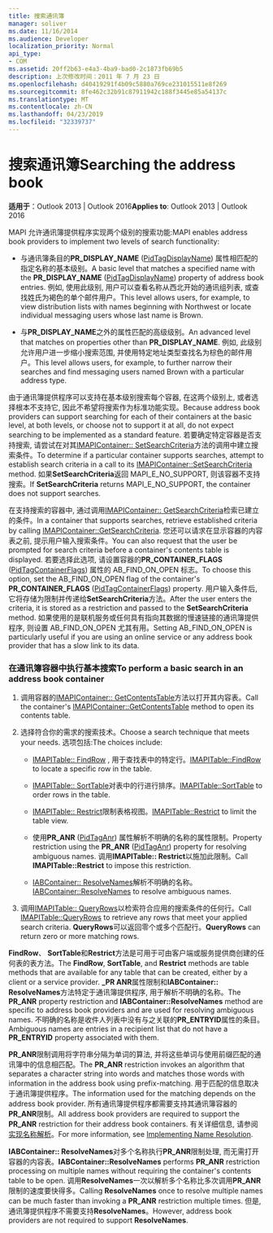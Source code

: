 ```yaml
---
title: 搜索通讯簿
manager: soliver
ms.date: 11/16/2014
ms.audience: Developer
localization_priority: Normal
api_type:
- COM
ms.assetid: 20ff2b63-e4a3-4ba9-bad0-2c1873fb69b5
description: 上次修改时间：2011 年 7 月 23 日
ms.openlocfilehash: d40419291f4b09c5880a769ce231015511e8f269
ms.sourcegitcommit: 8fe462c32b91c87911942c188f3445e85a54137c
ms.translationtype: MT
ms.contentlocale: zh-CN
ms.lasthandoff: 04/23/2019
ms.locfileid: "32339737"
---
```

# <a name="searching-the-address-book"></a><span data-ttu-id="7bed7-103">搜索通讯簿</span><span class="sxs-lookup"><span data-stu-id="7bed7-103">Searching the address book</span></span>

<span data-ttu-id="7bed7-104">**适用于**：Outlook 2013 | Outlook 2016</span><span class="sxs-lookup"><span data-stu-id="7bed7-104">**Applies to**: Outlook 2013 | Outlook 2016</span></span> 
  
<span data-ttu-id="7bed7-105">MAPI 允许通讯簿提供程序实现两个级别的搜索功能:</span><span class="sxs-lookup"><span data-stu-id="7bed7-105">MAPI enables address book providers to implement two levels of search functionality:</span></span>
  
- <span data-ttu-id="7bed7-106">与通讯簿条目的**PR_DISPLAY_NAME** ([PidTagDisplayName](pidtagdisplayname-canonical-property.md)) 属性相匹配的指定名称的基本级别。</span><span class="sxs-lookup"><span data-stu-id="7bed7-106">A basic level that matches a specified name with the **PR_DISPLAY_NAME** ([PidTagDisplayName](pidtagdisplayname-canonical-property.md)) property of address book entries.</span></span> <span data-ttu-id="7bed7-107">例如, 使用此级别, 用户可以查看名称从西北开始的通讯组列表, 或查找姓氏为褐色的单个邮件用户。</span><span class="sxs-lookup"><span data-stu-id="7bed7-107">This level allows users, for example, to view distribution lists with names beginning with Northwest or locate individual messaging users whose last name is Brown.</span></span>
    
- <span data-ttu-id="7bed7-108">与**PR_DISPLAY_NAME**之外的属性匹配的高级级别。</span><span class="sxs-lookup"><span data-stu-id="7bed7-108">An advanced level that matches on properties other than **PR_DISPLAY_NAME**.</span></span> <span data-ttu-id="7bed7-109">例如, 此级别允许用户进一步缩小搜索范围, 并使用特定地址类型查找名为棕色的邮件用户。</span><span class="sxs-lookup"><span data-stu-id="7bed7-109">This level allows users, for example, to further narrow their searches and find messaging users named Brown with a particular address type.</span></span>
    
<span data-ttu-id="7bed7-110">由于通讯簿提供程序可以支持在基本级别搜索每个容器, 在这两个级别上, 或者选择根本不支持它, 因此不希望将搜索作为标准功能实现。</span><span class="sxs-lookup"><span data-stu-id="7bed7-110">Because address book providers can support searching for each of their containers at the basic level, at both levels, or choose not to support it at all, do not expect searching to be implemented as a standard feature.</span></span> <span data-ttu-id="7bed7-111">若要确定特定容器是否支持搜索, 请尝试在对其[IMAPIContainer:: SetSearchCriteria](imapicontainer-setsearchcriteria.md)方法的调用中建立搜索条件。</span><span class="sxs-lookup"><span data-stu-id="7bed7-111">To determine if a particular container supports searches, attempt to establish search criteria in a call to its [IMAPIContainer::SetSearchCriteria](imapicontainer-setsearchcriteria.md) method.</span></span> <span data-ttu-id="7bed7-112">如果**SetSearchCriteria**返回 MAPI_E_NO_SUPPORT, 则该容器不支持搜索。</span><span class="sxs-lookup"><span data-stu-id="7bed7-112">If **SetSearchCriteria** returns MAPI_E_NO_SUPPORT, the container does not support searches.</span></span> 
  
<span data-ttu-id="7bed7-113">在支持搜索的容器中, 通过调用[IMAPIContainer:: GetSearchCriteria](imapicontainer-getsearchcriteria.md)检索已建立的条件。</span><span class="sxs-lookup"><span data-stu-id="7bed7-113">In a container that supports searches, retrieve established criteria by calling [IMAPIContainer::GetSearchCriteria](imapicontainer-getsearchcriteria.md).</span></span> <span data-ttu-id="7bed7-114">您还可以请求在显示容器的内容表之前, 提示用户输入搜索条件。</span><span class="sxs-lookup"><span data-stu-id="7bed7-114">You can also request that the user be prompted for search criteria before a container's contents table is displayed.</span></span> <span data-ttu-id="7bed7-115">若要选择此选项, 请设置容器的**PR_CONTAINER_FLAGS** ([PidTagContainerFlags](pidtagcontainerflags-canonical-property.md)) 属性的 AB_FIND_ON_OPEN 标志。</span><span class="sxs-lookup"><span data-stu-id="7bed7-115">To choose this option, set the AB_FIND_ON_OPEN flag of the container's **PR_CONTAINER_FLAGS** ([PidTagContainerFlags](pidtagcontainerflags-canonical-property.md)) property.</span></span> <span data-ttu-id="7bed7-116">用户输入条件后, 它将存储为限制并传递给**SetSearchCriteria**方法。</span><span class="sxs-lookup"><span data-stu-id="7bed7-116">After the user enters the criteria, it is stored as a restriction and passed to the **SetSearchCriteria** method.</span></span> <span data-ttu-id="7bed7-117">如果使用的是联机服务或任何具有指向其数据的慢速链接的通讯簿提供程序, 则设置 AB_FIND_ON_OPEN 尤其有用。</span><span class="sxs-lookup"><span data-stu-id="7bed7-117">Setting AB_FIND_ON_OPEN is particularly useful if you are using an online service or any address book provider that has a slow link to its data.</span></span> 
  
### <a name="to-perform-a-basic-search-in-an-address-book-container"></a><span data-ttu-id="7bed7-118">在通讯簿容器中执行基本搜索</span><span class="sxs-lookup"><span data-stu-id="7bed7-118">To perform a basic search in an address book container</span></span>
  
1. <span data-ttu-id="7bed7-119">调用容器的[IMAPIContainer:: GetContentsTable](imapicontainer-getcontentstable.md)方法以打开其内容表。</span><span class="sxs-lookup"><span data-stu-id="7bed7-119">Call the container's [IMAPIContainer::GetContentsTable](imapicontainer-getcontentstable.md) method to open its contents table.</span></span> 
    
2. <span data-ttu-id="7bed7-120">选择符合你的需求的搜索技术。</span><span class="sxs-lookup"><span data-stu-id="7bed7-120">Choose a search technique that meets your needs.</span></span> <span data-ttu-id="7bed7-121">选项包括:</span><span class="sxs-lookup"><span data-stu-id="7bed7-121">The choices include:</span></span>
    
   - <span data-ttu-id="7bed7-122">[IMAPITable:: FindRow](imapitable-findrow.md) , 用于查找表中的特定行。</span><span class="sxs-lookup"><span data-stu-id="7bed7-122">[IMAPITable::FindRow](imapitable-findrow.md) to locate a specific row in the table.</span></span> 
    
   - <span data-ttu-id="7bed7-123">[IMAPITable:: SortTable](imapitable-sorttable.md)对表中的行进行排序。</span><span class="sxs-lookup"><span data-stu-id="7bed7-123">[IMAPITable::SortTable](imapitable-sorttable.md) to order rows in the table.</span></span> 
    
   - <span data-ttu-id="7bed7-124">[IMAPITable:: Restrict](imapitable-restrict.md)限制表格视图。</span><span class="sxs-lookup"><span data-stu-id="7bed7-124">[IMAPITable::Restrict](imapitable-restrict.md) to limit the table view.</span></span> 
    
   - <span data-ttu-id="7bed7-125">使用**PR_ANR** ([PidTagAnr](pidtaganr-canonical-property.md)) 属性解析不明确的名称的属性限制。</span><span class="sxs-lookup"><span data-stu-id="7bed7-125">Property restriction using the **PR_ANR** ([PidTagAnr](pidtaganr-canonical-property.md)) property for resolving ambiguous names.</span></span> <span data-ttu-id="7bed7-126">调用**IMAPITable:: Restrict**以施加此限制。</span><span class="sxs-lookup"><span data-stu-id="7bed7-126">Call **IMAPITable::Restrict** to impose this restriction.</span></span> 
    
   - <span data-ttu-id="7bed7-127">[IABContainer:: ResolveNames](iabcontainer-resolvenames.md)解析不明确的名称。</span><span class="sxs-lookup"><span data-stu-id="7bed7-127">[IABContainer::ResolveNames](iabcontainer-resolvenames.md) to resolve ambiguous names.</span></span> 
    
3. <span data-ttu-id="7bed7-128">调用[IMAPITable:: QueryRows](imapitable-queryrows.md)以检索符合应用的搜索条件的任何行。</span><span class="sxs-lookup"><span data-stu-id="7bed7-128">Call [IMAPITable::QueryRows](imapitable-queryrows.md) to retrieve any rows that meet your applied search criteria.</span></span> <span data-ttu-id="7bed7-129">**QueryRows**可以返回零个或多个匹配行。</span><span class="sxs-lookup"><span data-stu-id="7bed7-129">**QueryRows** can return zero or more matching rows.</span></span> 
    
<span data-ttu-id="7bed7-130">**FindRow**、 **SortTable**和**Restrict**方法是可用于可由客户端或服务提供商创建的任何表的表方法。</span><span class="sxs-lookup"><span data-stu-id="7bed7-130">The **FindRow**, **SortTable**, and **Restrict** methods are table methods that are available for any table that can be created, either by a client or a service provider.</span></span> <span data-ttu-id="7bed7-131">**\_PR ANR**属性限制和**IABContainer:: ResolveNames**方法特定于通讯簿提供程序, 用于解析不明确的名称。</span><span class="sxs-lookup"><span data-stu-id="7bed7-131">The **PR\_ANR** property restriction and **IABContainer::ResolveNames** method are specific to address book providers and are used for resolving ambiguous names.</span></span> <span data-ttu-id="7bed7-132">不明确的名称是收件人列表中没有与之关联的**PR_ENTRYID**属性的条目。</span><span class="sxs-lookup"><span data-stu-id="7bed7-132">Ambiguous names are entries in a recipient list that do not have a **PR_ENTRYID** property associated with them.</span></span> 
  
<span data-ttu-id="7bed7-133">**PR\_ANR**限制调用将字符串分隔为单词的算法, 并将这些单词与使用前缀匹配的通讯簿中的信息相匹配。</span><span class="sxs-lookup"><span data-stu-id="7bed7-133">The **PR\_ANR** restriction invokes an algorithm that separates a character string into words and matches those words with information in the address book using prefix-matching.</span></span> <span data-ttu-id="7bed7-134">用于匹配的信息取决于通讯簿提供程序。</span><span class="sxs-lookup"><span data-stu-id="7bed7-134">The information used for the matching depends on the address book provider.</span></span> <span data-ttu-id="7bed7-135">所有通讯簿提供程序都需要支持其通讯簿容器的**PR_ANR**限制。</span><span class="sxs-lookup"><span data-stu-id="7bed7-135">All address book providers are required to support the **PR_ANR** restriction for their address book containers.</span></span> <span data-ttu-id="7bed7-136">有关详细信息, 请参阅[实现名称解析](implementing-name-resolution.md)。</span><span class="sxs-lookup"><span data-stu-id="7bed7-136">For more information, see [Implementing Name Resolution](implementing-name-resolution.md).</span></span>
  
<span data-ttu-id="7bed7-137">**IABContainer:: ResolveNames**对多个名称执行**PR_ANR**限制处理, 而无需打开容器的内容表。</span><span class="sxs-lookup"><span data-stu-id="7bed7-137">**IABContainer::ResolveNames** performs **PR_ANR** restriction processing on multiple names without requiring the container's contents table to be open.</span></span> <span data-ttu-id="7bed7-138">调用**ResolveNames**一次以解析多个名称比多次调用**PR\_ANR**限制的速度要快得多。</span><span class="sxs-lookup"><span data-stu-id="7bed7-138">Calling **ResolveNames** once to resolve multiple names can be much faster than invoking a **PR\_ANR** restriction multiple times.</span></span> <span data-ttu-id="7bed7-139">但是, 通讯簿提供程序不需要支持**ResolveNames**。</span><span class="sxs-lookup"><span data-stu-id="7bed7-139">However, address book providers are not required to support **ResolveNames**.</span></span>
  

